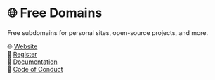 # 🌐 Free Domains
Free subdomains for personal sites, open-source projects, and more.

🌐 [Website](https://freesubdomains.org)
<br>
📝 [Register](https://github.com/free-domains/register)
<br>
📄 [Documentation](https://docs.freesubdomains.org)
<br>
📜 [Code of Conduct](https://github.com/free-domains/.github/blob/main/CODE_OF_CONDUCT.md)
